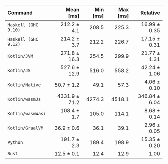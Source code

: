 | Command | Mean [ms] | Min [ms] | Max [ms] | Relative |
|:---|---:|---:|---:|---:|
| `Haskell (GHC 9.10)` | 212.2 ± 4.1 | 208.5 | 225.3 | 16.99 ± 0.35 |
| `Haskell (GHC 9.12)` | 214.2 ± 3.7 | 212.2 | 226.7 | 17.15 ± 0.31 |
| `Kotlin/JVM` | 271.8 ± 16.3 | 254.5 | 299.9 | 21.77 ± 1.31 |
| `Kotlin/JS` | 527.6 ± 12.9 | 516.0 | 558.2 | 42.24 ± 1.06 |
| `Kotlin/Native` | 50.7 ± 1.2 | 49.1 | 57.3 | 4.06 ± 0.10 |
| `Kotlin/wasmJs` | 4331.9 ± 71.2 | 4274.3 | 4518.1 | 346.84 ± 6.04 |
| `Kotlin/wasmWasi` | 108.4 ± 1.7 | 105.0 | 114.1 | 8.68 ± 0.14 |
| `Kotlin/GraalVM` | 36.9 ± 0.6 | 36.1 | 39.1 | 2.96 ± 0.05 |
| `Python` | 191.7 ± 2.3 | 189.4 | 198.9 | 15.35 ± 0.20 |
| `Rust` | 12.5 ± 0.1 | 12.4 | 12.9 | 1.00 |

